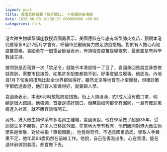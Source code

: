 ```yaml
---
layout: post
title: 袁國勇稱首要「搞好關口」　不應讓病毒傳播
date: 2020-08-08 10:50:37.000000000 +08:00
categories: rthk
---
```


港大微生物學系講座教授袁國勇表示，美國應該在年底有新型肺炎疫苗，預期本港仍要等多9至12個月才會有，呼籲市民繼續努力做足防疫措施。對於有人擔心內地疫苗質素，袁國勇在一個電台節目表示，毋須理會疫苗從哪裡來，最重要是有科學數據支持。

被問到是否落實一次「禁足令」就能令本港疫情一了百了，袁國勇回應說並非想做就做到，需要市民接受，如果許多配套都做不到，好事會變成壞事。他認為，內地自1月下旬後的措施比起全世界都做得好，雖然北京等地曾有小型爆發，但確診數字都低過香港，他形容人家做得好，就要跟人學。

袁國勇表示，本港6月時放鬆防疫措施，街上人頭湧湧，約1成人沒有戴口罩，明顯是很大錯誤。他強調，首要是搞好關口，但無論如何都會有漏網，一旦有確診患者進入社區，就不應容讓傳開去。

另外，港大微生物學系有多名員工離職，袁國勇說，他在學系做了超過35年，受訓醫生多不勝數，許多人已移民外國，在當地大學有教席，他們離開對港大微生物學系是榮譽，對於被指「眾叛親離」，他覺得奇怪。不過袁國勇承認，學系人手嚴重不足，他年屆64歲仍然在前線工作。他說，自己在香港出生，心在香港，能在退休前做到甚麼，都會做下去。
